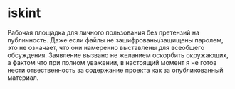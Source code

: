 # iskint
Рабочая площадка для личного пользования без претензий на публичность. Даже если файлы не зашифрованы/защищены паролем, это не означает, что они намеренно выставлены для всеобщего обсуждения. Заявление вызвано не желанием оскорбить окружающих, а фактом что при полном уважении, в настоящий момент я не готов нести отвественность за содержание проекта как за опубликованный материал.